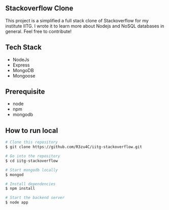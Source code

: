 ## Stackoverflow Clone

This project is a simplified a full stack clone of Stackoverflow for my institute IITG. I wrote it to learn more about Nodejs and NoSQL databases in general. Feel free to contribute!

## Tech Stack

- NodeJs
- Express
- MongoDB
- Mongoose

## Prerequisite

- node
- npm
- mongodb

## How to run local

```bash
# Clone this repository
$ git clone https://github.com/R3zu4C/iitg-stackoverflow.git

# Go into the repository
$ cd iitg-stackoverflow

# Start mongodb locally
$ mongod

# Install dependencies
$ npm install

# Start the backend server
$ node app
```
